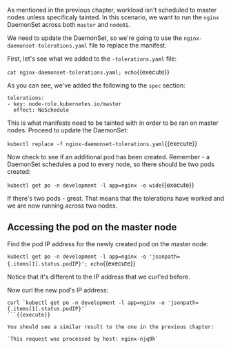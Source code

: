 As mentioned in the previous chapter, workload isn't scheduled to master nodes unless specificaly tainted. In this scenario, we want to run the `nginx` DaemonSet across both `master` and `node01`. 

We need to update the DaemonSet, so we're going to use the `nginx-daemonset-tolerations.yaml` file to replace the manifest.

First, let's see what we added to the `-tolerations.yaml` file:

`cat nginx-daemonset-tolerations.yaml; echo`{{execute}}

As you can see, we've added the following to the `spec` section:

```
tolerations:
- key: node-role.kubernetes.io/master
  effect: NoSchedule
```

This is what manifests need to be tainted with in order to be ran on master nodes. Proceed to update the DaemonSet:

`kubectl replace -f nginx-daemonset-tolerations.yaml`{{execute}}

Now check to see if an additional pod has been created. Remember - a DaemonSet schedules a pod to every node, so there should be two pods created:

`kubectl get po -n development -l app=nginx -o wide`{{execute}}

If there's two pods - great. That means that the tolerations have worked and we are now running across two nodes.

## Accessing the pod on the master node

Find the pod IP address for the newly created pod on the master node:

`kubectl get po -n development -l app=nginx -o 'jsonpath={.items[1].status.podIP}'; echo`{{execute}}

Notice that it's different to the IP address that we curl'ed before.

Now curl the new pod's IP address:

```
curl `kubectl get po -n development -l app=nginx -o 'jsonpath={.items[1].status.podIP}'`
```{{execute}}

You should see a similar result to the one in the previous chapter:

`This request was processed by host: nginx-njq9h`
